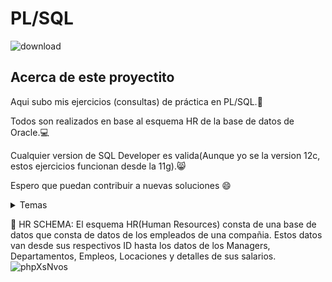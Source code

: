 # PL/SQL
![download](https://user-images.githubusercontent.com/72313215/210271442-1ab37685-31c9-4b4d-90a3-dcb51c93cf65.png)
## Acerca de este proyectito
Aqui subo mis ejercicios (consultas) de práctica en PL/SQL.💚

Todos son realizados en base al esquema HR de la base de datos de Oracle.💻

Cualquier version de SQL Developer es valida(Aunque yo se la version 12c, estos ejercicios funcionan desde la 11g).😸

Espero que puedan contribuir a nuevas soluciones 😄
<details>
<summary> Temas </summary>
- Blocks
- Procedures
- Functions
- Packages
- Cursors
-Triggers
</details>

:cherry_blossom: 
HR SCHEMA: El esquema HR(Human Resources) consta de una base de datos que consta de datos de los empleados de una compañia. Estos datos van desde sus respectivos ID hasta los datos de los Managers, Departamentos, Empleos, Locaciones y detalles de sus salarios.
![phpXsNvos](https://user-images.githubusercontent.com/72313215/210272102-28674cee-9ce2-457c-bd61-55cf0934777e.png)
 





